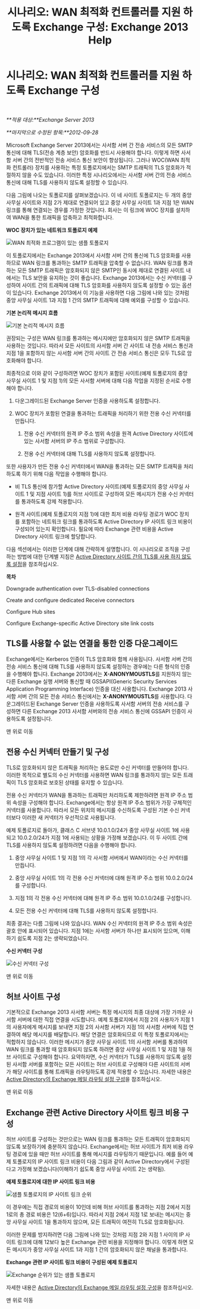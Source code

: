 ﻿---
title: '시나리오: WAN 최적화 컨트롤러를 지원 하도록 Exchange 구성: Exchange 2013 Help'
TOCTitle: '시나리오: WAN 최적화 컨트롤러를 지원 하도록 Exchange 구성'
ms:assetid: 1f407698-0b71-45a3-867a-640ccf7351da
ms:mtpsurl: https://technet.microsoft.com/ko-kr/library/Ee633456(v=EXCHG.150)
ms:contentKeyID: 52058060
ms.date: 05/22/2018
mtps_version: v=EXCHG.150
ms.translationtype: MT
---

# 시나리오: WAN 최적화 컨트롤러를 지원 하도록 Exchange 구성

 

_**적용 대상:**Exchange Server 2013_

_**마지막으로 수정된 항목:**2012-09-28_

Microsoft Exchange Server 2013에서는 사서함 서버 간 전송 서비스의 모든 SMTP 통신에 대해 TLS(전송 계층 보안) 암호화를 반드시 사용해야 합니다. 이렇게 하면 사서함 서버 간의 전반적인 전송 서비스 통신 보안이 향상됩니다. 그러나 WOC(WAN 최적화 컨트롤러) 장치를 사용하는 특정 토폴로지에서는 SMTP 트래픽의 TLS 암호화가 적절하지 않을 수도 있습니다. 이러한 특정 시나리오에서는 사서함 서버 간의 전송 서비스 통신에 대해 TLS를 사용하지 않도록 설정할 수 있습니다.

다음 그림에 나오는 토폴로지를 살펴보겠습니다. 이 네 사이트 토폴로지는 두 개의 중앙 사무실 사이트와 지점 2가 제대로 연결되어 있고 중앙 사무실 사이트 1과 지점 1은 WAN 링크를 통해 연결되는 경우를 가정한 것입니다. 회사는 이 링크에 WOC 장치를 설치하여 WAN을 통한 트래픽을 압축하고 최적화합니다.

**WOC 장치가 있는 네트워크 토폴로지 예제**

![WAN 최적화 프로그램이 있는 샘플 토폴로지](images/Ee633456.52876869-52f1-4c0f-85b2-7a850643e8a1(EXCHG.150).gif "WAN 최적화 프로그램이 있는 샘플 토폴로지")

이 토폴로지에서는 Exchange 2013에서 사서함 서버 간의 통신에 TLS 암호화를 사용하므로 WAN 링크를 통과하는 SMTP 트래픽을 압축할 수 없습니다. WAN 링크를 통과하는 모든 SMTP 트래픽은 암호화되지 않은 SMTP인 동시에 제대로 연결된 사이트 내에서는 TLS 보안을 유지하는 것이 좋습니다. Exchange 2013에서는 수신 커넥터를 구성하여 사이트 간의 트래픽에 대해 TLS 암호화를 사용하지 않도록 설정할 수 있는 옵션이 있습니다. Exchange 2013에서 이 기능을 사용하면 다음 그림에 나와 있는 것처럼 중앙 사무실 사이트 1과 지점 1 간의 SMTP 트래픽에 대해 예외를 구성할 수 있습니다.

**기본 논리적 메시지 흐름**

![기본 논리적 메시지 흐름](images/Ee633456.e0fe62fa-1bad-4d43-9eaf-205a9b8d07e1(EXCHG.150).gif "기본 논리적 메시지 흐름")

권장되는 구성은 WAN 링크를 통과하는 메시지에만 암호화되지 않은 SMTP 트래픽을 사용하는 것입니다. 따라서 모든 사이트의 사서함 서버 간 사이트 내 전송 서비스 통신과 지점 1을 포함하지 않는 사서함 서버 간의 사이트 간 전송 서비스 통신은 모두 TLS로 암호화해야 합니다.

최종적으로 이와 같이 구성하려면 WOC 장치가 포함된 사이트(예제 토폴로지의 중앙 사무실 사이트 1 및 지점 1)의 모든 사서함 서버에 대해 다음 작업을 지정된 순서로 수행해야 합니다.

1.  다운그레이드된 Exchange Server 인증을 사용하도록 설정합니다.

2.  WOC 장치가 포함된 연결을 통과하는 트래픽을 처리하기 위한 전용 수신 커넥터를 만듭니다.
    
    1.  전용 수신 커넥터의 원격 IP 주소 범위 속성을 원격 Active Directory 사이트에 있는 사서함 서버의 IP 주소 범위로 구성합니다.
    
    2.  전용 수신 커넥터에 대해 TLS를 사용하지 않도록 설정합니다.

또한 사용자가 만든 전용 수신 커넥터에서 WAN을 통과하는 모든 SMTP 트래픽을 처리하도록 하기 위해 다음 작업을 수행해야 합니다.

  - 비 TLS 통신에 참가할 Active Directory 사이트(예제 토폴로지의 중앙 사무실 사이트 1 및 지점 사이트 1)를 허브 사이트로 구성하여 모든 메시지가 전용 수신 커넥터를 통과하도록 강제 적용합니다.

  - 원격 사이트(예제 토폴로지의 지점 1)에 대한 최저 비용 라우팅 경로가 WOC 장치를 포함하는 네트워크 링크를 통과하도록 Active Directory IP 사이트 링크 비용이 구성되어 있는지 확인합니다. 필요에 따라 Exchange 관련 비용을 Active Directory 사이트 링크에 할당합니다.

다음 섹션에서는 이러한 단계에 대해 간략하게 설명합니다. 이 시나리오로 조직을 구성하는 방법에 대한 단계별 지침은 [Active Directory 사이트 간의 TLS를 사용 하지 않도록 설정](disable-tls-between-active-directory-sites-exchange-2013-help.md)을 참조하십시오.

**목차**

Downgrade authentication over TLS-disabled connections

Create and configure dedicated Receive connectors

Configure Hub sites

Configure Exchange-specific Active Directory site link costs

## TLS를 사용할 수 없는 연결을 통한 인증 다운그레이드

Exchange에서는 Kerberos 인증이 TLS 암호화와 함께 사용됩니다. 사서함 서버 간의 전송 서비스 통신에 대해 TLS를 사용하지 않도록 설정하는 경우에는 다른 형식의 인증을 수행해야 합니다. Exchange 2013에서는 **X-ANONYMOUSTLS**를 지원하지 않는 다른 Exchange 실행 서버와 통신할 때 GSSAPI(Generic Security Services Application Programming Interface) 인증을 대신 사용합니다. Exchange 2013 사서함 서버 간의 모든 전송 서비스 통신에서는 **X-ANONYMOUSTLS**를 사용합니다. 다운그레이드된 Exchange Server 인증을 사용하도록 사서함 서버의 전송 서비스를 구성하면 다른 Exchange 2013 사서함 서버와의 전송 서비스 통신에 GSSAPI 인증이 사용하도록 설정됩니다.

맨 위로 이동

## 전용 수신 커넥터 만들기 및 구성

TLS로 암호화되지 않은 트래픽을 처리하는 용도로만 수신 커넥터를 만들어야 합니다. 이러한 목적으로 별도의 수신 커넥터를 사용하면 WAN 링크를 통과하지 않는 모든 트래픽이 TLS 암호화로 보호된 상태를 유지할 수 있습니다.

전용 수신 커넥터가 WAN을 통과하는 트래픽만 처리하도록 제한하려면 원격 IP 주소 범위 속성을 구성해야 합니다. Exchange에서는 항상 원격 IP 주소 범위가 가장 구체적인 커넥터를 사용합니다. 따라서 모든 위치의 메시지를 수신하도록 구성된 기본 수신 커넥터보다 이러한 새 커넥터가 우선적으로 사용됩니다.

예제 토폴로지로 돌아가, 클래스 C 서브넷 10.0.1.0/24가 중앙 사무실 사이트 1에 사용되고 10.0.2.0/24가 지점 1에 사용되는 상황을 가정해 보겠습니다. 이 두 사이트 간에 TLS를 사용하지 않도록 설정하려면 다음을 수행해야 합니다.

1.  중앙 사무실 사이트 1 및 지점 1의 각 사서함 서버에서 WAN이라는 수신 커넥터를 만듭니다.

2.  중앙 사무실 사이트 1의 각 전용 수신 커넥터에 대해 원격 IP 주소 범위 10.0.2.0/24를 구성합니다.

3.  지점 1의 각 전용 수신 커넥터에 대해 원격 IP 주소 범위 10.0.1.0/24를 구성합니다.

4.  모든 전용 수신 커넥터에 대해 TLS를 사용하지 않도록 설정합니다.

최종 결과는 다름 그림에 나와 있습니다. WAN 수신 커넥터의 원격 IP 주소 범위 속성은 괄호 안에 표시되어 있습니다. 지점 1에는 사서함 서버가 하나만 표시되어 있으며, 이해하기 쉽도록 지점 2는 생략되었습니다.

**수신 커넥터 구성**

![수신 커넥터 구성](images/Ee633456.1821b3db-1f7a-4ae7-afbc-5c99e117f976(EXCHG.150).gif "수신 커넥터 구성")

맨 위로 이동

## 허브 사이트 구성

기본적으로 Exchange 2013 사서함 서버는 특정 메시지의 최종 대상에 가장 가까운 사서함 서버에 대한 직접 연결을 시도합니다. 예제 토폴로지에서 지점 2의 사용자가 지점 1의 사용자에게 메시지를 보내면 지점 2의 사서함 서버가 지점 1의 사서함 서버에 직접 연결하여 해당 메시지를 배달합니다. 해당 연결은 암호화되므로 이 특정 토폴로지에서는 적합하지 않습니다. 이러한 메시지가 중앙 사무실 사이트 1의 사서함 서버를 통과하여 WAN 링크를 통과할 때 암호화되지 않도록 하려면 중앙 사무실 사이트 1 및 지점 1을 허브 사이트로 구성해야 합니다. 요약하자면, 수신 커넥터가 TLS를 사용하지 않도록 설정된 사서함 서버를 포함하는 모든 사이트는 허브 사이트로 구성해야 다른 사이트의 서버가 해당 사이트를 통해 트래픽을 라우팅하도록 강제 적용할 수 있습니다. 자세한 내용은 [Active Directory의 Exchange 메일 라우팅 설정 구성](configure-exchange-mail-routing-settings-in-active-directory-exchange-2013-help.md)을 참조하십시오.

맨 위로 이동

## Exchange 관련 Active Directory 사이트 링크 비용 구성

허브 사이트를 구성하는 것만으로는 WAN 링크를 통과하는 모든 트래픽이 암호화되지 않도록 보장하기에 충분하지 않습니다. Exchange에서는 허브 사이트가 최저 비용 라우팅 경로에 있을 때만 허브 사이트를 통해 메시지를 라우팅하기 때문입니다. 예를 들어 예제 토폴로지의 IP 사이트 링크 비용이 다음 그림과 같이 Active Directory에서 구성된다고 가정해 보겠습니다(이해하기 쉽도록 중앙 사무실 사이트 2는 생략됨).

**예제 토폴로지에 대한 IP 사이트 링크 비용**

![샘플 토폴로지의 IP 사이트 링크 순위](images/Ee633456.099deb15-795a-417a-b6aa-925b3bedf8b4(EXCHG.150).gif "샘플 토폴로지의 IP 사이트 링크 순위")

이 경우에는 직접 경로의 비용이 10인데 비해 허브 사이트를 통과하는 지점 2에서 지점 1로의 총 경로 비용은 12(6+6)입니다. 따라서 지점 2에서 지점 1로 보내는 메시지는 중앙 사무실 사이트 1을 통과하지 않으며, 모든 트래픽이 여전히 TLS로 암호화됩니다.

이러한 문제를 방지하려면 다음 그림에 나와 있는 것처럼 지점 2와 지점 1 사이의 IP 사이트 링크에 대해 12보다 높은 Exchange 관련 비용을 지정해야 합니다. 이렇게 하면 모든 메시지가 중앙 사무실 사이트 1과 지점 1 간의 암호화되지 않은 채널을 통과합니다.

**Exchange 관련 IP 사이트 링크 비용이 구성된 예제 토폴로지**

![Exchange 순위가 있는 샘플 토폴로지](images/Ee633456.cd036fe0-c37d-479e-a4c1-235e17e90ca7(EXCHG.150).gif "Exchange 순위가 있는 샘플 토폴로지")

자세한 내용은 [Active Directory의 Exchange 메일 라우팅 설정 구성](configure-exchange-mail-routing-settings-in-active-directory-exchange-2013-help.md)을 참조하십시오.

맨 위로 이동

